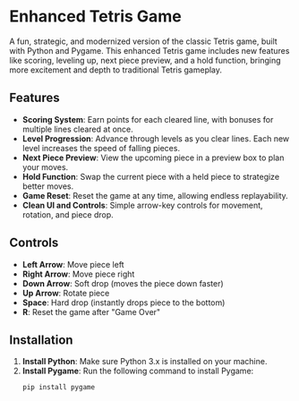 # Enhanced Tetris Game

A fun, strategic, and modernized version of the classic Tetris game, built with Python and Pygame. This enhanced Tetris game includes new features like scoring, leveling up, next piece preview, and a hold function, bringing more excitement and depth to traditional Tetris gameplay.

## Features

- **Scoring System**: Earn points for each cleared line, with bonuses for multiple lines cleared at once.
- **Level Progression**: Advance through levels as you clear lines. Each new level increases the speed of falling pieces.
- **Next Piece Preview**: View the upcoming piece in a preview box to plan your moves.
- **Hold Function**: Swap the current piece with a held piece to strategize better moves.
- **Game Reset**: Reset the game at any time, allowing endless replayability.
- **Clean UI and Controls**: Simple arrow-key controls for movement, rotation, and piece drop.

## Controls

- **Left Arrow**: Move piece left
- **Right Arrow**: Move piece right
- **Down Arrow**: Soft drop (moves the piece down faster)
- **Up Arrow**: Rotate piece
- **Space**: Hard drop (instantly drops piece to the bottom)
- **R**: Reset the game after "Game Over"

## Installation

1. **Install Python**: Make sure Python 3.x is installed on your machine.
2. **Install Pygame**: Run the following command to install Pygame:
   ```bash
   pip install pygame
```
